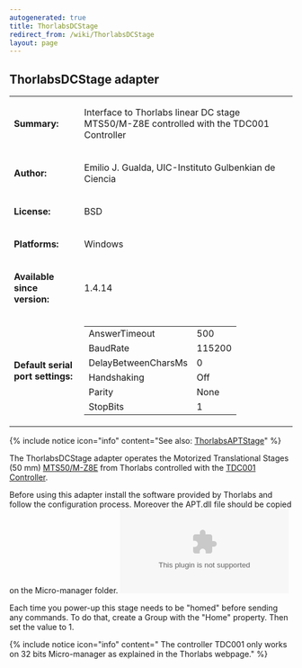 ```yaml
---
autogenerated: true
title: ThorlabsDCStage
redirect_from: /wiki/ThorlabsDCStage
layout: page
---
```


## ThorlabsDCStage adapter

<table>
<tr>
<td markdown="1">

**Summary:**

</td>
<td markdown="1" valign="top">

Interface to Thorlabs linear DC stage MTS50/M-Z8E controlled with the
TDC001 Controller

</td>
</tr>
<tr>
<td markdown="1">

**Author:**

</td>
<td markdown="1">

Emilio J. Gualda, UIC-Instituto Gulbenkian de Ciencia

</td>
</tr>
<tr>
<td markdown="1">

**License:**

</td>
<td markdown="1">

BSD

</td>
</tr>
<tr>
<td markdown="1">

**Platforms:**

</td>
<td markdown="1">

Windows

</td>
</tr>
<tr>
<td markdown="1">

**Available since version:**

</td>
<td markdown="1">

1.4.14

</td>
</tr>
<tr>
<td markdown="1">

**Default serial port settings:**

</td>
<td markdown="1" valign=top>

|                     |        |
|---------------------|--------|
| AnswerTimeout       | 500    |
| BaudRate            | 115200 |
| DelayBetweenCharsMs | 0      |
| Handshaking         | Off    |
| Parity              | None   |
| StopBits            | 1      |

</td>
</tr>
</table>



{% include notice icon="info" content="See also: [ThorlabsAPTStage](ThorlabsAPTStage)" %}

The ThorlabsDCStage adapter operates the Motorized Translational Stages
(50 mm)
[MTS50/M-Z8E](http://www.thorlabs.com/newgrouppage9.cfm?objectgroup_id=3002)
from Thorlabs controlled with the [TDC001
Controller](http://www.thorlabs.com/NewGroupPage9.cfm?ObjectGroup_ID=2419).

Before using this adapter install the software provided by Thorlabs and
follow the configuration process. Moreover the APT.dll file should be
copied on the Micro-manager folder. ![](media/APT.zip "APT.zip")

Each time you power-up this stage needs to be "homed" before sending any
commands. To do that, create a Group with the "Home" property. Then set
the value to 1.

{% include notice icon="info" content=" The controller TDC001  only works on 32 bits Micro-manager as explained in the Thorlabs webpage." %}
